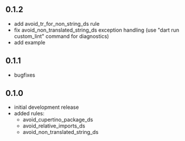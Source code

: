 ## 0.1.2
- add avoid_tr_for_non_string_ds rule
- fix avoid_non_translated_string_ds exception handling (use "dart run custom_lint" command for diagnostics)
- add example

## 0.1.1
- bugfixes

## 0.1.0
- initial development release
- added rules:
  * avoid_cupertino_package_ds
  * avoid_relative_imports_ds
  * avoid_non_translated_string_ds
